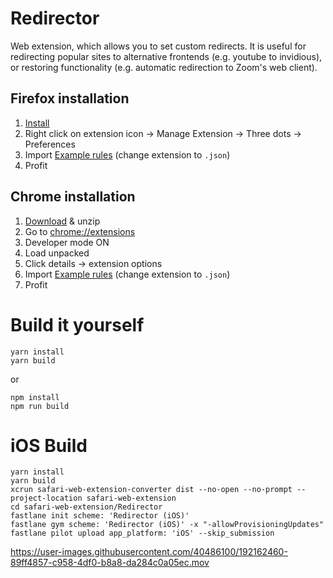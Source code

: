 # Redirector
Web extension, which allows you to set custom redirects. It is useful for redirecting popular sites to alternative frontends (e.g. youtube to invidious), or restoring functionality (e.g. automatic redirection to Zoom's web client).

## Firefox installation
1. [Install](https://addons.mozilla.org/en-US/firefox/addon/my-redirector/)
2. Right click on extension icon -> Manage Extension -> Three dots -> Preferences
3. Import [Example rules](https://github.com/lifo9/Redirector/files/9641757/rules_1664131688943.txt) (change extension to `.json`)
4. Profit

## Chrome installation
1. [Download](https://github.com/lifo9/Redirector/releases/download/release/redirector-1.0.0.zip) & unzip
2. Go to [chrome://extensions](chrome://extensions)
3. Developer mode ON
4. Load unpacked
5. Click details -> extension options
6. Import [Example rules](https://github.com/lifo9/Redirector/files/9641757/rules_1664131688943.txt) (change extension to `.json`)
7. Profit

# Build it yourself
```
yarn install
yarn build
```
or
```
npm install
npm run build
```

# iOS Build
```
yarn install
yarn build
xcrun safari-web-extension-converter dist --no-open --no-prompt --project-location safari-web-extension
cd safari-web-extension/Redirector
fastlane init scheme: 'Redirector (iOS)'
fastlane gym scheme: 'Redirector (iOS)' -x "-allowProvisioningUpdates"
fastlane pilot upload app_platform: 'iOS' --skip_submission
```

https://user-images.githubusercontent.com/40486100/192162460-89ff4857-c958-4df0-b8a8-da284c0a05ec.mov
